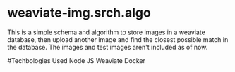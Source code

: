 # weaviate-img.srch.algo
This is a simple schema and algorithm to store images in a weaviate database, then upload another image and find the closest possible match in the database.
The images and test images aren't included as of now.

#Techbologies Used
Node JS
Weaviate
Docker
